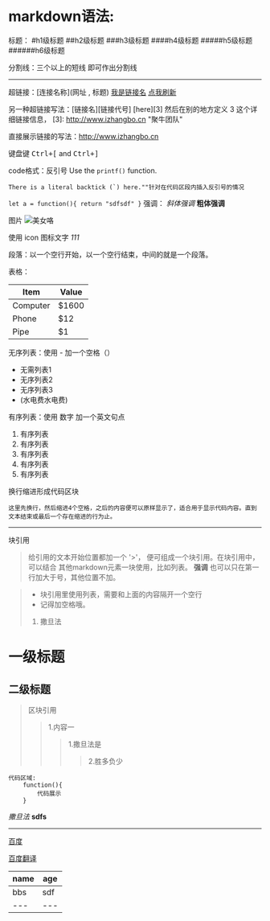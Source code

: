 # markdown语法:

标题：
#h1级标题
##h2级标题
###h3级标题
####h4级标题
#####h5级标题
######h6级标题

分割线：三个以上的短线 即可作出分割线

----

超链接：[连接名称](网址 , 标题)
[我是链接名](http://www.izhangbo.cn, "我是标题")
[<i class="icon-refresh"></i> 点我刷新](/sonfilename/)

另一种超链接写法：[链接名][链接代号]
[here][3]
然后在别的地方定义 3 这个详细链接信息，
[3]: http://www.izhangbo.cn "聚牛团队"

直接展示链接的写法：<http://www.izhangbo.cn>

键盘键
<kbd>Ctrl+[</kbd> and <kbd>Ctrl+]</kbd>

code格式：反引号
Use the `printf()` function.

``There is a literal backtick (`) here.""针对在代码区段内插入反引号的情况`` 

``let a = function(){
            return "sdfsdf"
        }``
强调：
*斜体强调*
**粗体强调**

图片
![美女咯](http://store.happytifyaged.com/uploads/2/1A/21A7465979.jpeg)

使用 icon 图标文字
<i class="icon-cog">111</i>

段落：以一个空行开始，以一个空行结束，中间的就是一个段落。

表格：

Item     | Value
-------- | ---
Computer | $1600
Phone    | $12
Pipe     | $1

无序列表：使用 - 加一个空格（）

- 无需列表1
- 无序列表2
- 无序列表3
- (水电费水电费)



有序列表：使用 数字 加一个英文句点

1. 有序列表
2. 有序列表
3. 有序列表
4. 有序列表
5. 有序列表

换行缩进形成代码区块

    这里先换行，然后缩进4个空格，之后的内容便可以原样显示了，适合用于显示代码内容。直到文本结束或最后一个存在缩进的行为止。 
---

块引用
>给引用的文本开始位置都加一个 '>'，
>便可组成一个块引用。在块引用中，可以结合
>其他markdown元素一块使用，比如列表。
>**强调**
也可以只在第一行加大于号，其他位置不加。

>- 块引用里使用列表，需要和上面的内容隔开一个空行
>- 记得加空格哦。
>1. 撒旦法

一级标题
=
二级标题
-
> 区块引用
>>1.内容一
>>>1.撒旦法是
>>>>2.胜多负少

    代码区域:
        function(){
            代码展示
        }

*撒旦法*
**sdfs**

***
[百度](http://www.baidu.com)

[百度翻译][1]

[1]:http://fanyi.baidu.com "bbs"



name | age
---- | ---
bbs  | sdf 
---  | ---
